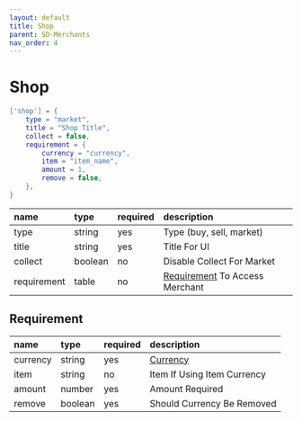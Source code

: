 ```yaml
---
layout: default
title: Shop
parent: SD-Merchants
nav_order: 4
---
```


# Shop

```lua
['shop'] = {
    type = "market",
    title = "Shop Title",
    collect = false, 
    requirement = {
        currency = "currency",
        item = "item_name",
        amount = 1,
        remove = false,
    },
}
```

| name            | type           | required     | description                    | 
|:----------------|:---------------|:-------------|:-------------------------------|
| type            | string         | yes          | Type (buy, sell, market)       | 
| title           | string         | yes          | Title For UI                   |
| collect         | boolean        | no           | Disable Collect For Market     |
| requirement     | table          | no           | [Requirement](#requirement) To Access Merchant |

## Requirement
| name            | type           | required     | description                    |
|:----------------|:---------------|:-------------|:-------------------------------|
| currency        | string         | yes          | [Currency](config-file/#sv_currencieslua)                   |  
| item            | string         | no           | Item If Using Item Currency    | 
| amount          | number         | yes          | Amount Required                | 
| remove          | boolean        | yes          | Should Currency Be Removed     |